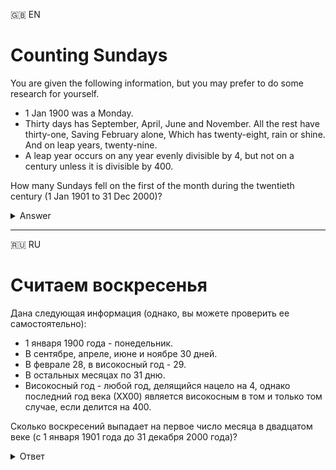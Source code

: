 :uk: EN

# Counting Sundays

You are given the following information, but you may prefer to do some research for yourself.

- 1 Jan 1900 was a Monday.
- Thirty days has September, April, June and November. All the rest have thirty-one, Saving February alone, Which has twenty-eight, rain or shine. And on leap years, twenty-nine.
- A leap year occurs on any year evenly divisible by 4, but not on a century unless it is divisible by 400.

How many Sundays fell on the first of the month during the twentieth century (1 Jan 1901 to 31 Dec 2000)?

<details>
  <summary>Answer</summary>
  171
</details>

___

:ru: RU

# Считаем воскресенья

Дана следующая информация (однако, вы можете проверить ее самостоятельно):

- 1 января 1900 года - понедельник.
- В сентябре, апреле, июне и ноябре 30 дней.
- В феврале 28, в високосный год - 29.
- В остальных месяцах по 31 дню.
- Високосный год - любой год, делящийся нацело на 4, однако последний год века (ХХ00) является високосным в том и только том случае, если делится на 400.

Сколько воскресений выпадает на первое число месяца в двадцатом веке (с 1 января 1901 года до 31 декабря 2000 года)?

<details>
  <summary>Ответ</summary>
  171
</details>
